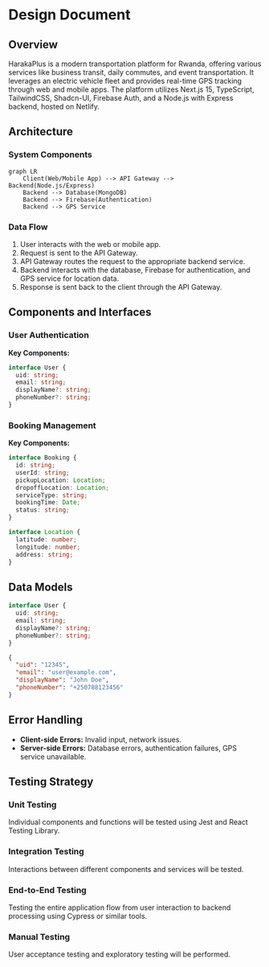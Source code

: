 # Design Document

## Overview
HarakaPlus is a modern transportation platform for Rwanda, offering various services like business transit, daily commutes, and event transportation. It leverages an electric vehicle fleet and provides real-time GPS tracking through web and mobile apps. The platform utilizes Next.js 15, TypeScript, TailwindCSS, Shadcn-UI, Firebase Auth, and a Node.js with Express backend, hosted on Netlify.

## Architecture

### System Components
```mermaid
graph LR
    Client(Web/Mobile App) --> API Gateway --> Backend(Node.js/Express)
    Backend --> Database(MongoDB)
    Backend --> Firebase(Authentication)
    Backend --> GPS Service
```

### Data Flow
1. User interacts with the web or mobile app.
2. Request is sent to the API Gateway.
3. API Gateway routes the request to the appropriate backend service.
4. Backend interacts with the database, Firebase for authentication, and GPS service for location data.
5. Response is sent back to the client through the API Gateway.

## Components and Interfaces

### User Authentication
**Key Components:**
```typescript
interface User {
  uid: string;
  email: string;
  displayName?: string;
  phoneNumber?: string;
}
```

### Booking Management
**Key Components:**
```typescript
interface Booking {
  id: string;
  userId: string;
  pickupLocation: Location;
  dropoffLocation: Location;
  serviceType: string;
  bookingTime: Date;
  status: string;
}

interface Location {
  latitude: number;
  longitude: number;
  address: string;
}
```

## Data Models

```typescript
interface User {
  uid: string;
  email: string;
  displayName?: string;
  phoneNumber?: string;
}
```
```json
{
  "uid": "12345",
  "email": "user@example.com",
  "displayName": "John Doe",
  "phoneNumber": "+250788123456"
}
```

## Error Handling

- **Client-side Errors:**  Invalid input, network issues.
- **Server-side Errors:** Database errors, authentication failures, GPS service unavailable.

## Testing Strategy

### Unit Testing
Individual components and functions will be tested using Jest and React Testing Library.

### Integration Testing
Interactions between different components and services will be tested.

### End-to-End Testing
Testing the entire application flow from user interaction to backend processing using Cypress or similar tools.

### Manual Testing
User acceptance testing and exploratory testing will be performed.
